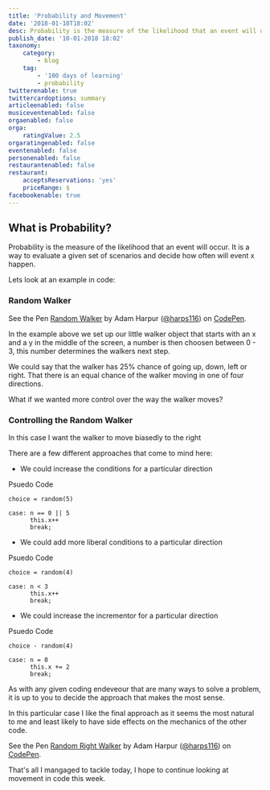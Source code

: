 ```yaml
---
title: 'Probability and Movement'
date: '2018-01-10T18:02'
desc: Probability is the measure of the likelihood that an event will occur. It is a way to evaluate a given set of scenarios and decide how often will event x happen.
publish_date: '10-01-2018 18:02'
taxonomy:
    category:
        - blog
    tag:
        - '100 days of learning'
        - probability
twitterenable: true
twittercardoptions: summary
articleenabled: false
musiceventenabled: false
orgaenabled: false
orga:
    ratingValue: 2.5
orgaratingenabled: false
eventenabled: false
personenabled: false
restaurantenabled: false
restaurant:
    acceptsReservations: 'yes'
    priceRange: $
facebookenable: true
---
```


## What is Probability?

Probability is the measure of the likelihood that an event will occur. It is a way to evaluate a given set of scenarios and decide how often will event x happen.

Lets look at an example in code:

### Random Walker

<p data-height="317" data-theme-id="0" data-slug-hash="qpxmaK" data-default-tab="result" data-user="harps116" data-embed-version="2" data-pen-title="Random Walker" class="codepen">See the Pen <a href="https://codepen.io/harps116/pen/qpxmaK/">Random Walker</a> by Adam Harpur (<a href="https://codepen.io/harps116">@harps116</a>) on <a href="https://codepen.io">CodePen</a>.</p>
<script async src="https://production-assets.codepen.io/assets/embed/ei.js"></script>

In the example above we set up our little walker object that starts with an x and a y in the middle of the screen, a number is then choosen between 0 - 3, this number determines the walkers next step.


We could say that the walker has 25% chance of going up, down, left or right. That there is an equal chance of the walker moving in one of four directions.

What if we wanted more control over the way the walker moves? 

### Controlling the Random Walker

In this case I want the walker to move biasedly to the right

There are a few different approaches that come to mind here:

* We could increase the conditions for a particular direction

Psuedo Code
```
choice = random(5)

case: n == 0 || 5 
      this.x++
      break;
```

* We could add more liberal conditions to a particular direction

Psuedo Code
```
choice = random(4)

case: n < 3
      this.x++
      break;
```

* We could increase the incrementor for a particular direction

Psuedo Code
```
choice - random(4)

case: n = 0
      this.x += 2
      break;
```

As with any given coding endeveour that are many ways to solve a problem, it is up to you to decide the approach that makes the most sense.

In this particular case I like the final approach as it seems the most natural to me and least likely to have side effects on the mechanics of the other code.

<p data-height="265" data-theme-id="0" data-slug-hash="JMOqKe" data-default-tab="result" data-user="harps116" data-embed-version="2" data-pen-title="Random Right Walker" class="codepen">See the Pen <a href="https://codepen.io/harps116/pen/JMOqKe/">Random Right Walker</a> by Adam Harpur (<a href="https://codepen.io/harps116">@harps116</a>) on <a href="https://codepen.io">CodePen</a>.</p>
<script async src="https://production-assets.codepen.io/assets/embed/ei.js"></script>


That's all I mangaged to tackle today, I hope to continue looking at movement in code this week.



